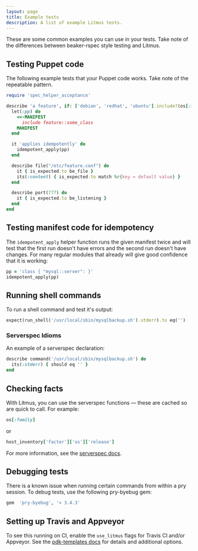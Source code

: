 ```yaml
---
layout: page
title: Example tests
description: A list of example Litmus tests.
---
```


These are some common examples you can use in your tests. Take note of the differences between beaker-rspec style testing and Litmus.

## Testing Puppet code

The following example tests that your Puppet code works. Take note of the repeatable pattern.

```ruby
require 'spec_helper_acceptance'

describe 'a feature', if: ['debian', 'redhat', 'ubuntu'].include?(os[:family]) do
  let(:pp) do
    <<-MANIFEST
      include feature::some_class
    MANIFEST
  end

  it 'applies idempotently' do
    idempotent_apply(pp)
  end

  describe file("/etc/feature.conf") do
    it { is_expected.to be_file }
    its(:content) { is_expected.to match %r{key = default value} }
  end

  describe port(777) do
    it { is_expected.to be_listening }
  end
end
```

## Testing manifest code for idempotency

The `idempotent_apply` helper function runs the given manifest twice and will test that the first run doesn't have errors and the second run doesn't have changes. For many regular modules that already will give good confidence that it is working:

```ruby
pp = 'class { "mysql::server": }'
idempotent_apply(pp)
```

## Running shell commands

To run a shell command and test it's output:

```ruby
expect(run_shell('/usr/local/sbin/mysqlbackup.sh').stderr).to eq('')
```

### Serverspec Idioms

An example of a serverspec declaration:

```ruby
describe command('/usr/local/sbin/mysqlbackup.sh') do
  its(:stderr) { should eq '' }
end
```

## Checking facts

With Litmus, you can use the serverspec functions — these are cached so are quick to call. For example:

```ruby
os[:family]
```

or

```ruby
host_inventory['facter']['os']['release']
```

For more information, see the [serverspec docs](https://serverspec.org/host_inventory.html).

## Debugging tests

There is a known issue when running certain commands from within a pry session. To debug tests, use the following pry-byebug gem:

```ruby
gem  'pry-byebug', '> 3.4.3'
```

## Setting up Travis and Appveyor

To see this running on CI, enable the `use_litmus` flags for Travis CI and/or Appveyor. See the [pdk-templates docs](https://github.com/puppetlabs/pdk-templates#travisyml) for details and additional options.
